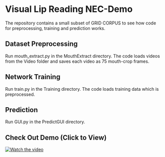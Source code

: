 # Visual Lip Reading NEC-Demo

The repository contains a small subset of GRID CORPUS to see how code for preprocessing, training and prediction works.

## Dataset Preprocessing
Run mouth_extract.py in the MouthExtract directory. The code loads videos from the Video folder and saves each video as 75 mouth-crop frames.

## Network Training
Run train.py in the Training directory. The code loads training data which is preprocessed.

## Prediction
Run GUI.py in the PredictGUI directory.

## Check Out Demo (Click to View)

[![Watch the video](https://i.imgur.com/nL1PO8W.png)](https://youtu.be/KJtqqabuGYI)

